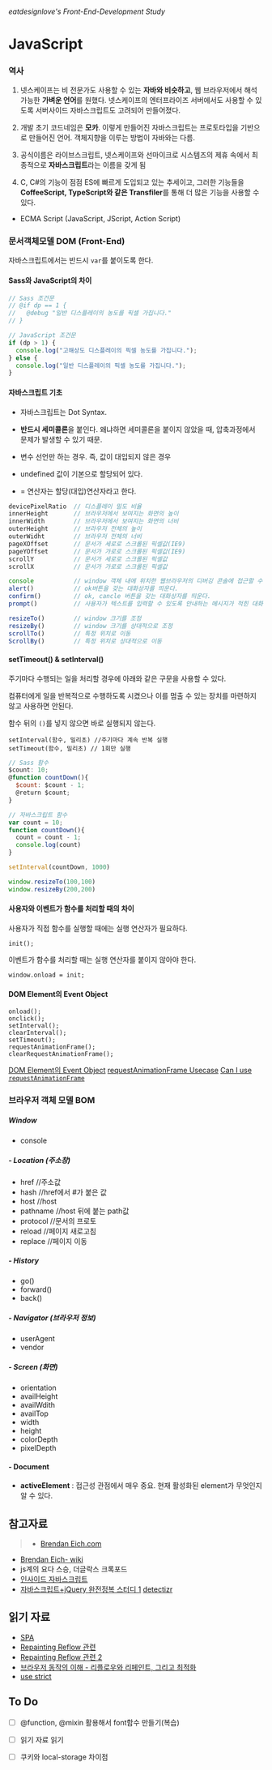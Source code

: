 ###### eatdesignlove's Front-End-Development Study

# JavaScript

### 역사

1. 넷스케이프는 비 전문가도 사용할 수 있는 **자바와 비슷하고**, 웹 브라우저에서 해석 가능한 **가벼운 언어**를 원했다. 넷스케이프의 엔터프라이즈 서버에서도 사용할 수 있도록 서버사이드 자바스크립트도 고려되어 만들어졌다.

2. 개발 초기 코드네임은 **모카**. 이렇게 만들어진 자바스크립트는 프로토타입을 기반으로 만들어진 언어. 객체지향을 이루는 방법이 자바와는 다름.

3. 공식이름은 라이브스크립트, 넷스케이프와 선마이크로 시스템즈의 제휴 속에서 최종적으로 **자바스크립트**라는 이름을 갖게 됨

4. C, C#의 기능이 점점 ES에 빠르게 도입되고 있는 추세이고, 그러한 기능들을 **CoffeeScript, TypeScript와 같은 Transfiler**를 통해 더 많은 기능을 사용할 수 있다.

- ECMA Script (JavaScript, JScript, Action Script)

### 문서객체모델 DOM (Front-End)

자바스크립트에서는 반드시 `var`를 붙이도록 한다.

#### Sass와 JavaScript의 차이
```js
// Sass 조건문
// @if dp == 1 {
//   @debug "일반 디스플레이의 농도를 픽셀 가집니다."
// }

// JavaScript 조건문
if (dp > 1) {
  console.log("고해상도 디스플레이의 픽셀 농도를 가집니다.");
} else {
  console.log("일반 디스플레이의 픽셀 농도를 가집니다.");
}
```

#### 자바스크립트 기초

- 자바스크립트는 Dot Syntax.

- **반드시 세미콜론**을 붙인다. 왜냐하면 세미콜론을 붙이지 않았을 때, 압축과정에서 문제가 발생할 수 있기 때문.

- 변수 선언만 하는 경우. 즉, 값이 대입되지 않은 경우
- undefined 값이 기본으로 할당되어 있다.
- = 연산자는 할당(대입)연산자라고 한다.

```js
devicePixelRatio  // 디스플레이 밀도 비율
innerHeight       // 브라우저에서 보여지는 화면의 높이
innerWidth        // 브라우저에서 보여지는 화면의 너비
outerHeight       // 브라우저 전체의 높이
outerWidht        // 브라우저 전체의 너비
pageXOffset       // 문서가 세로로 스크롤된 픽셀값(IE9) 
pageYOffset       // 문서가 가로로 스크롤된 픽셀값(IE9) 
scrollY           // 문서가 세로로 스크롤된 픽셀값
scrollX           // 문서가 가로로 스크롤된 픽셀값

console           // window 객체 내에 위치한 웹브라우저의 디버깅 콘솔에 접근할 수 있는 객체
alert()           // ok버튼을 갖는 대화상자를 띄운다.
confirm()         // ok, cancle 버튼을 갖는 대화상자를 띄운다.
prompt()          // 사용자가 텍스트를 입력할 수 있도록 안내하는 메시지가 적힌 대화 상자를 띄운다.

resizeTo()        // window 크기를 조정
resizeBy()        // window 크기를 상대적으로 조정
scrollTo()        // 특정 위치로 이동 
ScrollBy()        // 특정 위치로 상대적으로 이동
```

#### setTimeout() & setInterval()

주기마다 수행되는 일을 처리할 경우에 아래와 같은 구문을 사용할 수 있다.

컴퓨터에게 일을 반복적으로 수행하도록 시켰으나 이를 멈출 수 있는 장치를 마련하지 않고 사용하면 안된다.

함수 뒤의 `()`를 넣지 않으면 바로 실행되지 않는다.

```
setInterval(함수, 밀리초) //주기마다 계속 반복 실행
setTimeout(함수, 밀리초) // 1회만 실행
```

```js
// Sass 함수
$count: 10;
@function countDown(){
  $count: $count - 1;
  @return $count;
}

// 자바스크립트 함수
var count = 10;
function countDown(){
  count = count - 1;
  console.log(count)
}

setInterval(countDown, 1000)
```


```js
window.resizeTo(100,100)
window.resizeBy(200,200)

```

#### 사용자와 이벤트가 함수를 처리할 때의 차이

사용자가 직접 함수를 실행할 때에는 실행 연산자가 필요하다.
```
init();
```

이벤트가 함수를 처리할 때는 실행 연산자를 붙이지 않아야 한다.

```
window.onload = init;
```

#### DOM Element의 Event Object 
```
onload();
onclick();
setInterval();
clearInterval();
setTimeout();
requestAnimationFrame(); 
clearRequestAnimationFrame();
```

[DOM Element의 Event Object](http://www.w3schools.com/jsref/dom_obj_event.asp)
[requestAnimationFrame Usecase](https://css-tricks.com/using-requestanimationframe/)
[Can I use `requestAnimationFrame`](http://caniuse.com/#search=requestAnimationFrame)

### 브라우저 객체 모델 BOM

##### Window
- console

##### - Location (주소창)
- href          //주소값
- hash          //href에서 #가 붙은 값
- host          //host
- pathname      //host 뒤에 붙는 path값
- protocol      //문서의 프로토
- reload        //페이지 새로고침
- replace       //페이지 이동

##### - History
- go()
- forward()
- back()

##### - Navigator (브라우저 정보)
- userAgent
- vendor

##### - Screen (화면)
- orientation
- availHeight
- availWdith
- availTop
- width
- height
- colorDepth
- pixelDepth

#### - Document
- **activeElement** : 접근성 관점에서 매우 중요. 현재 활성화된 element가 무엇인지 알 수 있다.


## 참고자료
>- [Brendan Eich.com](https://brendaneich.com/)
- [Brendan Eich- wiki](https://en.wikipedia.org/wiki/Brendan_Eich)
- js계의 요다 스승, 더글락스 크록포드
- [인사이드 자바스크립트](http://book.naver.com/bookdb/book_detail.nhn?bid=7400243)
- [자바스크립트+jQuery 완전정복 스터디 1](http://book.naver.com/bookdb/book_detail.nhn?bid=9650891)
[detectizr](https://github.com/barisaydinoglu/Detectizr)


## 읽기 자료
- [SPA](https://en.wikipedia.org/wiki/Single-page_application)
- [Repainting Reflow 관련](http://mohwaproject.tistory.com/entry/ReflowLayout-%EA%B3%BC-Repaint-%EA%B3%BC%EC%A0%95-%EB%B0%8F-%EC%B5%9C%EC%A0%81%ED%99%94)
- [Repainting Reflow 관련 2](https://www.google.co.kr/url?sa=t&rct=j&q=&esrc=s&source=web&cd=2&ved=0ahUKEwizrrL1_aHOAhWJnpQKHXXsCEcQFggwMAE&url=https%3A%2F%2Flists.w3.org%2FArchives%2FPublic%2Fpublic-html-ig-ko%2F2011Sep%2Fatt-0031%2FReflow_____________________________Tip.pdf&usg=AFQjCNHelLgcXkYj0itupgpIYX-tl9sHVw&sig2=MoEu18Q4iAX2wSqJdiELsA&cad=rjt)
- [브라우저 동작의 이해 - 리플로우와 리페인트, 그리고 최적화](http://www.mimul.com/pebble/default/2013/07/07/1373183724195.html)
- [use strict](https://msdn.microsoft.com/ko-kr/library/br230269(v=vs.94).aspx)

## To Do
- [ ] @function, @mixin 활용해서 font함수 만들기(복습)
- [ ] 읽기 자료 읽기
- [ ] 쿠키와 local-storage 차이점


